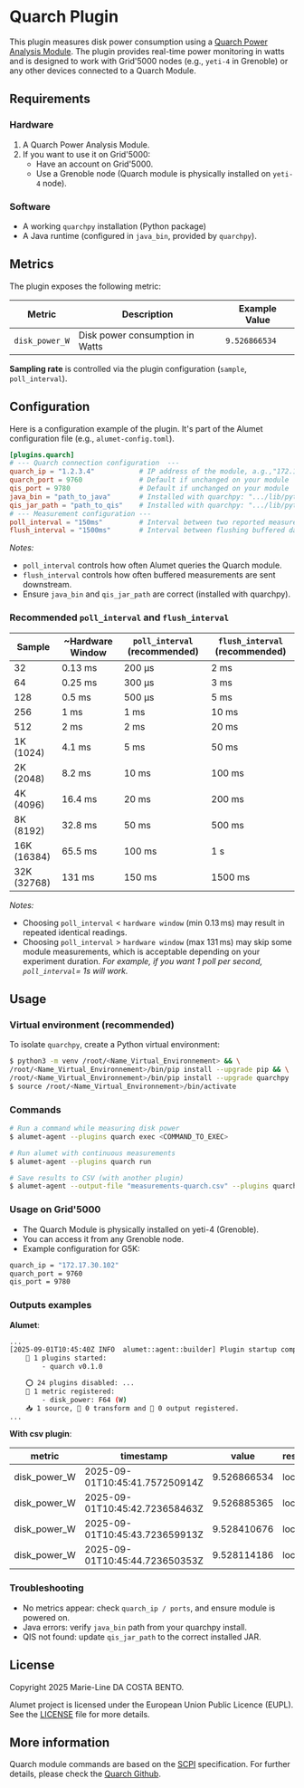 # Quarch Plugin

This plugin measures disk power consumption using a  [Quarch Power Analysis Module](https://www.quarch.com/). The plugin provides real-time power monitoring in watts and is designed to work with Grid'5000 nodes (e.g., `yeti-4` in Grenoble) or any other devices connected to a Quarch Module.

## Requirements

### Hardware

1. A Quarch Power Analysis Module.
2. If you want to use it on Grid'5000:
    - Have an account on Grid'5000.
    - Use a Grenoble node (Quarch module is physically installed on `yeti-4` node).

### Software

- A working `quarchpy` installation (Python package)
- A Java runtime (configured in `java_bin`, provided by `quarchpy`).

## Metrics

The plugin exposes the following metric:

| Metric         | Description                     | Example Value |
|----------------|---------------------------------|---------------|
| `disk_power_W` | Disk power consumption in Watts | `9.526866534` |

**Sampling rate** is controlled via the plugin configuration (`sample`, `poll_interval`).

## Configuration

Here is a configuration example of the plugin. It's part of the Alumet configuration file (e.g., `alumet-config.toml`).

```toml
[plugins.quarch]
# --- Quarch connection configuration  ---
quarch_ip = "1.2.3.4"           # IP address of the module, a.g.,"172.17.30.102" for Grenoble Grid'5000
quarch_port = 9760              # Default if unchanged on your module
qis_port = 9780                 # Default if unchanged on your module
java_bin = "path_to_java"       # Installed with quarchpy: ".../lib/python3.11/site-packages/quarchpy/connection_specific/jdk_jres/lin_amd64_jdk_jre/bin/java"
qis_jar_path = "path_to_qis"    # Installed with quarchpy: ".../lib/python3.11/site-packages/quarchpy/connection_specific/QPS/win-amd64/qis/qis.jar"
# --- Measurement configuration ---
poll_interval = "150ms"         # Interval between two reported measurements
flush_interval = "1500ms"       # Interval between flushing buffered data
```

*Notes:*
- `poll_interval` controls how often Alumet queries the Quarch module.
- `flush_interval` controls how often buffered measurements are sent downstream.
- Ensure `java_bin` and `qis_jar_path` are correct (installed with quarchpy).

### Recommended `poll_interval` and `flush_interval`

| Sample | ~Hardware Window | `poll_interval` (recommended) | `flush_interval` (recommended)|
| ------------ | ---------------------------- | -------------------------- | --------------------------- |
| 32           | 0.13 ms                      | 200 µs                     | 2 ms                        |
| 64           | 0.25 ms                      | 300 µs                     | 3 ms                        |
| 128          | 0.5 ms                       | 500 µs                     | 5 ms                        |
| 256          | 1 ms                         | 1 ms                       | 10 ms                       |
| 512          | 2 ms                         | 2 ms                       | 20 ms                       |
| 1K (1024)    | 4.1 ms                       | 5 ms                       | 50 ms                       |
| 2K (2048)    | 8.2 ms                       | 10 ms                      | 100 ms                      |
| 4K (4096)    | 16.4 ms                      | 20 ms                      | 200 ms                      |
| 8K (8192)    | 32.8 ms                      | 50 ms                      | 500 ms                      |
| 16K (16384)  | 65.5 ms                      | 100 ms                     | 1 s                         |
| 32K (32768)  | 131 ms                       | 150 ms                     | 1500 ms                     |

*Notes:*
- Choosing `poll_interval` < `hardware window` (min 0.13 ms) may result in repeated identical readings.
- Choosing `poll_interval` > `hardware window` (max 131 ms) may skip some module measurements, which is acceptable depending on your experiment duration. *For example, if you want 1 poll per second, `poll_interval`= 1s will work.*

## Usage

### Virtual environment (recommended)

To isolate `quarchpy`, create a Python virtual environment:

``` bash
$ python3 -m venv /root/<Name_Virtual_Environnement> && \
/root/<Name_Virtual_Environnement>/bin/pip install --upgrade pip && \
/root/<Name_Virtual_Environnement>/bin/pip install --upgrade quarchpy
$ source /root/<Name_Virtual_Environnement>/bin/activate
```

### Commands

```bash
# Run a command while measuring disk power
$ alumet-agent --plugins quarch exec <COMMAND_TO_EXEC>

# Run alumet with continuous measurements
$ alumet-agent --plugins quarch run

# Save results to CSV (with another plugin)
$ alumet-agent --output-file "measurements-quarch.csv" --plugins quarch,csv run
```

### Usage on Grid'5000

- The Quarch Module is physically installed on yeti-4 (Grenoble).
- You can access it from any Grenoble node.
- Example configuration for G5K:

```bash
quarch_ip = "172.17.30.102"
quarch_port = 9760
qis_port = 9780
```

### Outputs examples

**Alumet**:

```bash
...
[2025-09-01T10:45:40Z INFO  alumet::agent::builder] Plugin startup complete.
    🧩 1 plugins started:
        - quarch v0.1.0

    ⭕ 24 plugins disabled: ...
    📏 1 metric registered:
        - disk_power: F64 (W)
    📥 1 source, 🔀 0 transform and 📝 0 output registered.
...
```

**With csv plugin**:

| metric | timestamp | value | resource_kind | resource_id | consumer_kind | consumer_id | __late_attributes |
| --- | --- | --- | --- | --- | --- | --- | --- |
| disk_power_W | 2025-09-01T10:45:41.757250914Z | 9.526866534 | local_machine | | local_machine | | |
| disk_power_W | 2025-09-01T10:45:42.723658463Z | 9.526885365 | local_machine | | local_machine | | |
| disk_power_W | 2025-09-01T10:45:43.723659913Z | 9.528410676 | local_machine | | local_machine | | |
| disk_power_W | 2025-09-01T10:45:44.723650353Z | 9.528114186 | local_machine | | local_machine | | |

### Troubleshooting

- No metrics appear: check `quarch_ip / ports`, and ensure module is powered on.
- Java errors: verify `java_bin` path from your quarchpy install.
- QIS not found: update `qis_jar_path` to the correct installed JAR.

## License

Copyright 2025 Marie-Line DA COSTA BENTO.

Alumet project is licensed under the European Union Public Licence (EUPL). See the [LICENSE](https://github.com/alumet-dev/alumet/blob/main/LICENSE) file for more details.

## More information

Quarch module commands are based on the [SCPI](https://www.ivifoundation.org/specifications/default.html) specification.
For further details, please check the [Quarch Github](https://github.com/QuarchTechnologyLtd).
